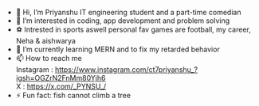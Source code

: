 - 👋 Hi, I’m Priyanshu IT engineering student and a part-time comedian
- 👀 I’m interested in coding, app development and problem solving 
- ⚽ Intrested in sports aswell
  personal fav games are football, my career, Neha & aishwarya 
- 🌱 I’m currently learning MERN and to fix my retarded behavior
- 📫 How to reach me <br>
  Instagram : https://www.instagram.com/ct7priyanshu_?igsh=OGZrN2FnMm80Yjh6<br>
  X : https://x.com/_PYNSU_/
- ⚡ Fun fact: fish cannot climb a tree

<!---
P-N-S-U/P-N-S-U is a ✨ special ✨ repository because its `README.md` (this file) appears on your GitHub profile.
You can click the Preview link to take a look at your changes.
--->

